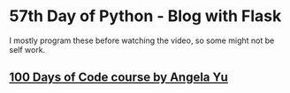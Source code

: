 # 57th Day of Python - Blog with Flask

I mostly program these before watching the video, so some might not be self work.


## [100 Days of Code course by Angela Yu](https://www.udemy.com/share/103IHMCUcYdldQQQ==/)
